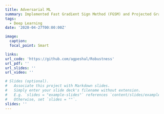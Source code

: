 ```yaml
---
title: Adversarial ML
summary: Implemented Fast Gradient Sign Method (FGSM) and Projected Gradient Descent (PGD) attacks on networks trained over CIFAR10 and MNIST.
tags:
  - Deep Learning
date: '2020-04-27T00:00:00Z'

image:
  caption: 
  focal_point: Smart

links:
url_code: 'https://github.com/agpeshal/Robustness'
url_pdf: ''
url_slides: ''
url_video: ''

# Slides (optional).
#   Associate this project with Markdown slides.
#   Simply enter your slide deck's filename without extension.
#   E.g. `slides = "example-slides"` references `content/slides/example-slides.md`.
#   Otherwise, set `slides = ""`.
slides: ''
---
```

